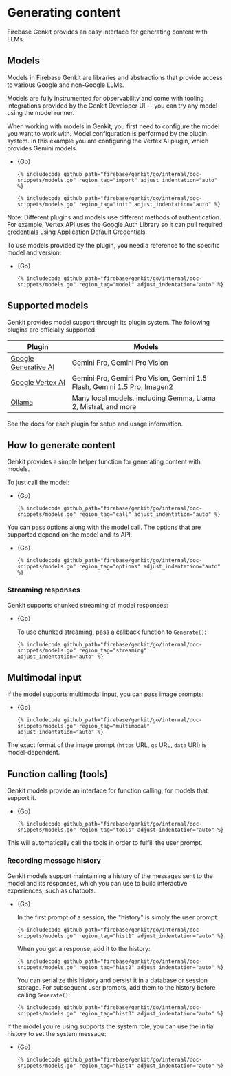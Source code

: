 # Generating content

Firebase Genkit provides an easy interface for generating content with LLMs.

## Models

Models in Firebase Genkit are libraries and abstractions that provide access to
various Google and non-Google LLMs.

Models are fully instrumented for observability and come with tooling
integrations provided by the Genkit Developer UI -- you can try any model using
the model runner.

When working with models in Genkit, you first need to configure the model you
want to work with. Model configuration is performed by the plugin system. In
this example you are configuring the Vertex AI plugin, which provides Gemini
models.

- {Go}

  ```golang
  {% includecode github_path="firebase/genkit/go/internal/doc-snippets/models.go" region_tag="import" adjust_indentation="auto" %}
  ```

  ```golang
  {% includecode github_path="firebase/genkit/go/internal/doc-snippets/models.go" region_tag="init" adjust_indentation="auto" %}
  ```

Note: Different plugins and models use different methods of
authentication. For example, Vertex API uses the Google Auth Library so it can
pull required credentials using Application Default Credentials.

To use models provided by the plugin, you need a reference to the specific model
and version:

- {Go}

  ```golang
  {% includecode github_path="firebase/genkit/go/internal/doc-snippets/models.go" region_tag="model" adjust_indentation="auto" %}
  ```

## Supported models

Genkit provides model support through its plugin system. The following plugins
are officially supported:

| Plugin                    | Models                                                                   |
| ------------------------- | ------------------------------------------------------------------------ |
| [Google Generative AI][1] | Gemini Pro, Gemini Pro Vision                                            |
| [Google Vertex AI][2]     | Gemini Pro, Gemini Pro Vision, Gemini 1.5 Flash, Gemini 1.5 Pro, Imagen2 |
| [Ollama][3]               | Many local models, including Gemma, Llama 2, Mistral, and more           |

[1]: plugins/google-genai.md
[2]: plugins/vertex-ai.md
[3]: plugins/ollama.md

See the docs for each plugin for setup and usage information.

<!-- TODO: There's also a wide variety of community supported models available
you can discover by ... -->

## How to generate content

Genkit provides a simple helper function for generating content with models.

To just call the model:

- {Go}

  ```golang
  {% includecode github_path="firebase/genkit/go/internal/doc-snippets/models.go" region_tag="call" adjust_indentation="auto" %}
  ```

You can pass options along with the model call. The options that are supported
depend on the model and its API.

- {Go}

  ```golang
  {% includecode github_path="firebase/genkit/go/internal/doc-snippets/models.go" region_tag="options" adjust_indentation="auto" %}
  ```

### Streaming responses

Genkit supports chunked streaming of model responses:

- {Go}

  To use chunked streaming, pass a callback function to `Generate()`:

  ```golang
  {% includecode github_path="firebase/genkit/go/internal/doc-snippets/models.go" region_tag="streaming" adjust_indentation="auto" %}
  ```

## Multimodal input

If the model supports multimodal input, you can pass image prompts:

- {Go}

  ```golang
  {% includecode github_path="firebase/genkit/go/internal/doc-snippets/models.go" region_tag="multimodal" adjust_indentation="auto" %}
  ```

  <!-- TODO: gs:// wasn't working for me. HTTP? -->

The exact format of the image prompt (`https` URL, `gs` URL, `data` URI) is
model-dependent.

## Function calling (tools)

Genkit models provide an interface for function calling, for models that support
it.

- {Go}

  ```golang
  {% includecode github_path="firebase/genkit/go/internal/doc-snippets/models.go" region_tag="tools" adjust_indentation="auto" %}
  ```

This will automatically call the tools in order to fulfill the user prompt.

<!-- TODO: returnToolRequests: true` -->

<!--

### Adding retriever context

Documents from a retriever can be passed directly to `generate` to provide
grounding context:

```javascript
const docs = await companyPolicyRetriever({ query: question });

await generate({
  model: geminiPro,
  prompt: `Answer using the available context from company policy: ${question}`,

  context: docs,
});
```

The document context is automatically appended to the content of the prompt
sent to the model.

-->

### Recording message history

Genkit models support maintaining a history of the messages sent to the model
and its responses, which you can use to build interactive experiences, such as
chatbots.

- {Go}

  In the first prompt of a session, the "history" is simply the user prompt:

  ```golang
  {% includecode github_path="firebase/genkit/go/internal/doc-snippets/models.go" region_tag="hist1" adjust_indentation="auto" %}
  ```

  When you get a response, add it to the history:

  ```golang
  {% includecode github_path="firebase/genkit/go/internal/doc-snippets/models.go" region_tag="hist2" adjust_indentation="auto" %}
  ```

  You can serialize this history and persist it in a database or session storage.
  For subsequent user prompts, add them to the history before calling
  `Generate()`:

  ```golang
  {% includecode github_path="firebase/genkit/go/internal/doc-snippets/models.go" region_tag="hist3" adjust_indentation="auto" %}
  ```

If the model you're using supports the system role, you can use the initial
history to set the system message:

- {Go}

  ```golang
  {% includecode github_path="firebase/genkit/go/internal/doc-snippets/models.go" region_tag="hist4" adjust_indentation="auto" %}
  ```
